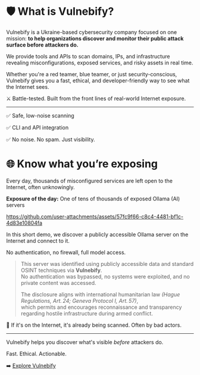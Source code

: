# 🛡️ What is Vulnebify?

Vulnebify is a Ukraine-based cybersecurity company focused on one mission: **to help organizations discover and monitor their public attack surface before attackers do.**

We provide tools and APIs to scan domains, IPs, and infrastructure revealing misconfigurations, exposed services, and risky assets in real time.

Whether you're a red teamer, blue teamer, or just security-conscious, Vulnebify gives you a fast, ethical, and developer-friendly way to see what the Internet sees.

⚔️ Battle-tested. Built from the front lines of real-world Internet exposure.

---

✅ Safe, low-noise scanning

✅ CLI and API integration

✅ No noise. No spam. Just visibility.

# 🌐 Know what you’re exposing

Every day, thousands of misconfigured services are left open to the Internet, often unknowingly.

**Exposure of the day:** One of tens of thousands of exposed Ollama (AI) servers

https://github.com/user-attachments/assets/57fc9f66-c8c4-4481-bf1c-4d83e10804fa

In this short demo, we discover a publicly accessible Ollama server on the Internet and connect to it. 

No authentication, no firewall, full model access.

> This server was identified using publicly accessible data and standard OSINT techniques via **Vulnebify**.  
> No authentication was bypassed, no systems were exploited, and no private content was accessed.  
>  
> The disclosure aligns with international humanitarian law *(Hague Regulations, Art. 24; Geneva Protocol I, Art. 57)*,  
> which permits and encourages reconnaissance and transparency regarding hostile infrastructure during armed conflict.

🚨 If it's on the Internet, it's already being scanned. Often by bad actors.

---

Vulnebify helps you discover what's visible *before* attackers do.  

Fast. Ethical. Actionable. 

➡️ [Explore Vulnebify](https://vulnebify.com)
